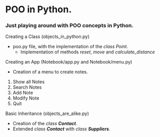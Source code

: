# POO in Python.
### Just playing around with POO concepts in Python.
Creating a Class (objects_in_python.py)
- poo.py file, with the implementation of the *class Point*.
  - Implementation of methods *reset*, *move* and *calculate_distance*

Creating an App (Notebook/app.py and Notebook/menu.py)
 - Creation of a menu to create notes.
 1.  Show all Notes
 2.  Search Notes
 3.  Add Note
 4.  Modify Note
 5.  Quit

Basic Inheritance (objects_are_alike.py)
 - Creation of the *class **Contact***.
 - Extended *class **Contact*** with *class **Suppliers***.